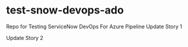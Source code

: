 # test-snow-devops-ado
Repo for Testing ServiceNow DevOps For Azure Pipeline
Update Story 1

Update Story 2
